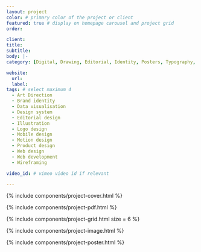 ```yaml
---
layout: project
color: # primary color of the project or client
featured: true # display on homepage carousel and project grid
order: 

client: 
title: 
subtitle: 
body: |-
category: [Digital, Drawing, Editorial, Identity, Posters, Typography, Video] # choose one

website:
  url: 
  label: 
tags: # select maximum 4
  - Art Direction
  - Brand identity
  - Data visualisation
  - Design system
  - Editorial design
  - Illustration
  - Logo design
  - Mobile design
  - Motion design
  - Product design
  - Web design
  - Web development
  - Wireframing

video_id: # vimeo video id if relevant

---
```


{% include components/project-cover.html %}

{% include components/project-pdf.html %}

{% include components/project-grid.html
  size = 6
%}

{% include components/project-image.html %}

{% include components/project-poster.html %}
